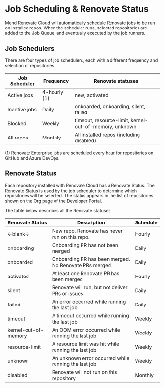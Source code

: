 # Job Scheduling & Renovate Status

Mend Renovate Cloud will automatically schedule Renovate jobs to be run on installed repos.
When the scheduler runs, selected repositories are added to the Job Queue, and eventually executed by the job runners.

## Job Schedulers

There are four types of job schedulers, each with a different frequency and selection of repositories.

| Job Scheduler | Frequency    | Renovate statuses                                      |
|---------------|--------------|--------------------------------------------------------|
| Active jobs   | 4-hourly (1) | new, activated                                         |
| Inactive jobs | Daily        | onboarded, onboarding, silent, failed                  |
| Blocked       | Weekly       | timeout, resource-limit, kernel-out-of-memory, unknown |
| All repos     | Monthly      | All installed repos (including disabled)               |

(1) Renovate Enterprise jobs are scheduled every hour for repositories on GitHub and Azure DevOps.

## Renovate Status

Each repository installed with Renovate Cloud has a Renovate Status. The Renovate Status is used by the job scheduler to determine which repositories will be selected.
The status appears in the list of repositories shown on the Org page of the Developer Portal.

The table below describes all the Renovate statuses.

| Renovate Status      | Description                                           | Schedule |
|----------------------|-------------------------------------------------------|----------|
| <-blank->            | New repo. Renovate has never run on this repo.        | Hourly   |
| onboarding           | Onboarding PR has not been merged                     | Daily    |
| onboarded            | Onboarding PR has been merged. No Renovate PRs merged | Daily    |
| activated            | At least one Renovate PR has been merged              | Hourly   |
| silent               | Renovate will run, but not deliver PRs or issues      | Daily    |
| failed               | An error occurred while running the last job          | Daily    |
| timeout              | A timeout occurred while running the last job         | Weekly   |
| kernel-out-of-memory | An OOM error occurred while running the last job      | Weekly   |
| resource-limit       | A resource limit was hit while running the last job   | Weekly   |
| unknown              | An unknown error occurred while running the last job  | Weekly   |
| disabled             | Renovate will not run on this repository              | Monthly  |
